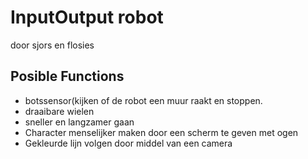 InputOutput robot
===================================
door sjors en flosies

## Posible Functions

* botssensor(kijken of de robot een muur raakt en stoppen.
* draaibare wielen
* sneller en langzamer gaan
* Character menselijker maken door een scherm te geven met ogen
* Gekleurde lijn volgen door middel van een camera
